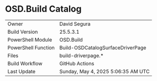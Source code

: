 ﻿# OSD.Build Catalog

| | |
|-|-|
| Owner | David Segura |
| Build Version | 25.5.3.1 |
| PowerShell Module | OSD.Build |
| PowerShell Function | Build-OSDCatalogSurfaceDriverPage |
| Files | build-driverpage.* |
| Build Workflow | GitHub Actions |
| Last Update | Sunday, May 4, 2025 5:06:35 AM UTC |
